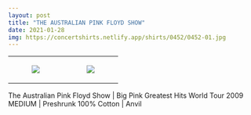 ```yaml
---
layout: post
title: "THE AUSTRALIAN PINK FLOYD SHOW"
date: 2021-01-28
img: https://concertshirts.netlify.app/shirts/0452/0452-01.jpg
---
```




<table style="width:100%;"><tr><td style="vertical-align:top;">
      <figure class="tmblr-full" data-orig-height="2048" data-orig-width="1365" data-orig-src="https://concertshirts.netlify.app/shirts/0452/0452-01.jpg"><img src="https://64.media.tumblr.com/02e9b12afb113f3b7bf72422b02c74a0/41e4a3c215bc6367-d6/s540x810/96b45ed04cb3b0b1c90641d111544aa731876a30.jpg" data-orig-height="2048" data-orig-width="1365" data-orig-src="https://concertshirts.netlify.app/shirts/0452/0452-01.jpg"/></figure></td>
    <td style="vertical-align:top;">
      <figure class="tmblr-full" data-orig-height="2048" data-orig-width="1365" data-orig-src="https://concertshirts.netlify.app/shirts/0452/0452-02.jpg"><img src="https://64.media.tumblr.com/e14a30f8952afc176041112590fd1228/41e4a3c215bc6367-03/s540x810/6f04682895ef318b0cbb3247dd8bda024ed83fc3.jpg" data-orig-height="2048" data-orig-width="1365" data-orig-src="https://concertshirts.netlify.app/shirts/0452/0452-02.jpg"/></figure></td>
  </tr></table><p>
  The Australian Pink Floyd Show | Big Pink Greatest Hits World Tour 2009<br/>MEDIUM | Preshrunk 100% Cotton | Anvil
</p>
